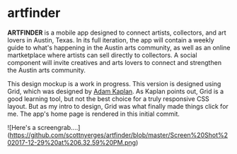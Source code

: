 # artfinder
**ARTFINDER** is a mobile app designed to connect artists, collectors, and art lovers in Austin, Texas. In its full iteration, the app will contain a weekly guide to what's happening in the Austin arts community, as well as an online martketplace where artists can sell directly to collectors. A social component will invite creatives and arts lovers to connect and strengthen the Austin arts community.

This design mockup is a work in progress. This version is designed using Grid, which was designed by [Adam Kaplan](http://adamkaplan.me/grid/). As Kaplan points out, Grid is a good learning tool, but not the best choice for a truly responsive CSS layout. But as my intro to design, Grid was what finally made things click for me. The app's home page is rendered in this initial commit. 

![Here's a screengrab....] (https://github.com/scottnyerges/artfinder/blob/master/Screen%20Shot%202017-12-29%20at%206.32.59%20PM.png)
